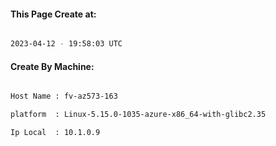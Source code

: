
   
#### This Page Create at:

```bash

2023-04-12 - 19:58:03 UTC

```

#### Create By Machine:

```bash

Host Name : fv-az573-163

platform  : Linux-5.15.0-1035-azure-x86_64-with-glibc2.35

Ip Local  : 10.1.0.9

```

